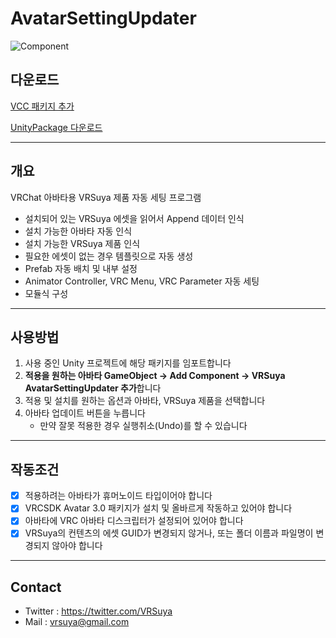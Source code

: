 # AvatarSettingUpdater

![Component](https://github.com/crestudio/AvatarSettingUpdater/blob/master/Image/VRSuya_AvatarSettingUpdate.jpg?raw=true)

## 다운로드

[VCC 패키지 추가](https://crestudio.notion.site/Avatar-Setting-Updater-628ff7f0bd2640a29e56cade96104f71)

[UnityPackage 다운로드](https://github.com/crestudio/AvatarSettingUpdater/releases)

---

## 개요

VRChat 아바타용 VRSuya 제품 자동 세팅 프로그램

- 설치되어 있는 VRSuya 에셋을 읽어서 Append 데이터 인식
- 설치 가능한 아바타 자동 인식
- 설치 가능한 VRSuya 제품 인식
- 필요한 에셋이 없는 경우 템플릿으로 자동 생성
- Prefab 자동 배치 및 내부 설정
- Animator Controller, VRC Menu, VRC Parameter 자동 세팅
- 모듈식 구성

---

## 사용방법

1. 사용 중인 Unity 프로젝트에 해당 패키지를 임포트합니다
1. **적용을 원하는 아바타 GameObject → Add Component → VRSuya AvatarSettingUpdater 추가**합니다
1. 적용 및 설치를 원하는 옵션과 아바타, VRSuya 제품을 선택합니다
1. 아바타 업데이트 버튼을 누릅니다
   - 만약 잘못 적용한 경우 실행취소(Undo)를 할 수 있습니다

---

## 작동조건

- [x] 적용하려는 아바타가 휴머노이드 타입이어야 합니다
- [x] VRCSDK Avatar 3.0 패키지가 설치 및 올바르게 작동하고 있어야 합니다
- [x] 아바타에 VRC 아바타 디스크립터가 설정되어 있어야 합니다
- [x] VRSuya의 컨텐츠의 에셋 GUID가 변경되지 않거나, 또는 폴더 이름과 파일명이 변경되지 않아야 합니다

---

## Contact

- Twitter : https://twitter.com/VRSuya
- Mail : vrsuya@gmail.com
